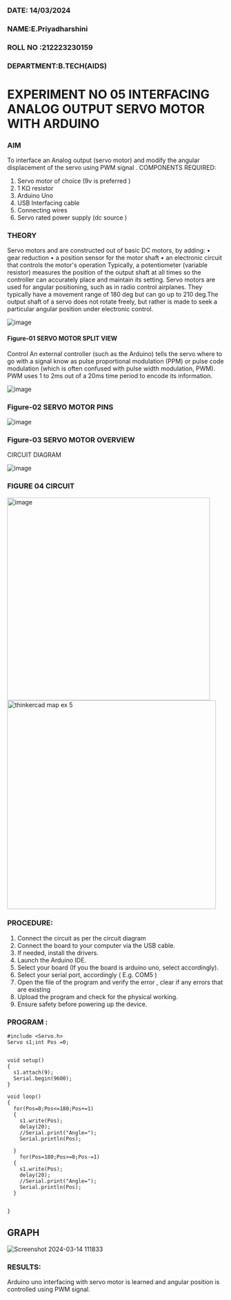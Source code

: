 ###  DATE: 14/03/2024
###  NAME:E.Priyadharshini 
###  ROLL NO :212223230159
###  DEPARTMENT:B.TECH(AIDS)

# EXPERIMENT NO 05 INTERFACING ANALOG OUTPUT SERVO MOTOR WITH ARDUINO

### AIM
To interface an Analog output (servo motor) and modify the angular displacement of the servo using PWM signal .
COMPONENTS REQUIRED:
1.	Servo motor of choice (9v is preferred )
2.	1 KΩ resistor 
3.	Arduino Uno 
4.	USB Interfacing cable 
5.	Connecting wires 
6.	Servo rated power supply (dc source )


### THEORY
Servo motors and are constructed out of basic DC motors, by adding:
•	 gear reduction
•	 a position sensor for the motor shaft
•	 an electronic circuit that controls the motor's operation
Typically, a potentiometer (variable resistor) measures the position of the output shaft at all times so the controller can accurately place and maintain its setting.
Servo motors are used for angular positioning, such as in radio control airplanes.  They typically have a movement range of 180 deg but can go up to 210 deg.The output shaft of a servo does not rotate freely, but rather is made to seek a particular angular position under electronic control. 


![image](https://user-images.githubusercontent.com/36288975/163544439-1f477927-fcd4-42f0-9ce4-c863fdbf1210.png)



#### Figure-01 SERVO MOTOR SPLIT VIEW 
Control 
An external controller (such as the Arduino) tells the servo where to go with a signal know as pulse proportional modulation (PPM) or pulse code modulation (which is often confused with pulse width modulation, PWM). PWM uses 1 to 2ms out of a 20ms time period to encode its information.
 
 
 ![image](https://user-images.githubusercontent.com/36288975/163544482-3027136f-7135-4f3d-a23f-8dc2fe04194d.png)

### Figure-02 SERVO MOTOR PINS

 ![image](https://user-images.githubusercontent.com/36288975/163544513-ca497421-e6ba-4f91-871f-5cfba77f22a8.png)


### Figure-03 SERVO MOTOR OVERVIEW 



CIRCUIT DIAGRAM
 
 
 ![image](https://user-images.githubusercontent.com/36288975/163544618-6eb8a7b5-7f1a-428a-8d9f-fd899b145efb.png)

### FIGURE 04 CIRCUIT 








<img width="470" alt="image" src="https://github.com/EPriyadharshini/EXPERIMENT-NO--05-INTERFACING-ANALOG-OUTPUT-SERVO-MOTOR-WITH-ARDUINO-/assets/144870831/f3cb3bd3-5172-49fb-9dc3-85211595d3e3">


























<img width="484" alt="thinkercad map ex 5" src="https://github.com/EPriyadharshini/EXPERIMENT-NO--05-INTERFACING-ANALOG-OUTPUT-SERVO-MOTOR-WITH-ARDUINO-/assets/144870831/a6b65f89-2037-4a92-98c6-91d21ac7e104">



### PROCEDURE:
1.	Connect the circuit as per the circuit diagram 
2.	Connect the board to your computer via the USB cable.
3.	If needed, install the drivers.
4.	Launch the Arduino IDE.
5.	Select your board (If you the board is arduino uno, select accordingly).
6.	Select your serial port, accordingly ( E.g. COM5 )
7.	Open the file of the program  and verify the error , clear if any errors that are existing 
8.	Upload the program and check for the physical working. 
9.	Ensure safety before powering up the device.


### PROGRAM :
```
#include <Servo.h>
Servo s1;int Pos =0;


void setup()
{
  s1.attach(9);
  Serial.begin(9600);
}

void loop()
{
  for(Pos=0;Pos<=180;Pos+=1)
  {
    s1.write(Pos);
    delay(20);
    //Serial.print("Angle=");
    Serial.println(Pos);
        
  }
    for(Pos=180;Pos>=0;Pos-=1)
  {
    s1.write(Pos);
    delay(20);
    //Serial.print("Angle=");
    Serial.println(Pos);
  }

  
}
```


## GRAPH

![Screenshot 2024-03-14 111833](https://github.com/Srikaavyaathamizh/EXPERIMENT-NO--05-INTERFACING-ANALOG-OUTPUT-SERVO-MOTOR-WITH-ARDUINO-/assets/144870938/1afcd3ba-95da-4ff4-b69f-d8bde8eca2f1)

 
### RESULTS: 
Arduino uno interfacing with servo motor is learned and angular position is controlled using PWM signal.
